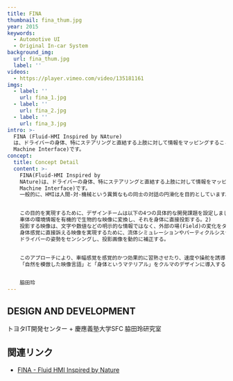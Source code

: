 ```yaml
---
title: FINA
thumbnail: fina_thum.jpg
year: 2015
keywords:
  - Automotive UI
  - Original In-car System
background_img:
  url: fina_thum.jpg
  label: ''
videos:
  - https://player.vimeo.com/video/135181161
imgs:
  - label: ''
    url: fina_1.jpg
  - label: ''
    url: fina_2.jpg
  - label: ''
    url: fina_3.jpg
intro: >-
  FINA (Fluid-HMI Inspired by NAture)
  は、ドライバーの身体、特にステアリングと直結する上肢に対して情報をマッピングすることで「クルマが感じているであろう」環境情報をドライバーに直感的に伝えることを目指したHMI(Human
  Machine Interface)です。
concept:
  title: Concept Detail
  content: >-
    FINA(Fluid-HMI Inspired by
    NAture)は、ドライバーの身体、特にステアリングと直結する上肢に対して情報をマッピングすることで「クルマが感じているであろう」環境情報をドライバーに直感的に伝えることを目指したHMI(Human
    Machine Interface)です。
    一般的に、HMIは人間-対-機械という異質なもの同士の対話の円滑化を目的としています。多くの場合、機械に人間の自然言語（文字や音声）を話すように要求するアプローチが採用されており、ある種、主従関係とも言えるデザインが進められています。一方、本プロジェクトで目指したものは、映像という感覚的な言語を介した、車体と人間、双方の身体の有機的なシンクロニシティです。それはボディ・イメージ（自己の身体の空間的な像）の一部としてクルマを認識することであり、車体のスケールやディメンジョンをより深いレベルで身体化することでもあります。 


    この目的を実現するために、デザインチームは以下の4つの具体的な開発課題を設定しました。 1)
    車体の環境情報を有機的で生物的な映像に変換し、それを身体に直接投影する。2)
    投影する映像は、文字や数値などの明示的な情報ではなく、外部の場(Field)の変化をダイナミックに反映した映像とする。3)
    身体感覚に直接訴える映像を実現するために、流体シミュレーションやパーティクルシステムなどの物理学に基づくリアルタイム映像を用いる。4)
    ドライバーの姿勢をセンシングし、投影画像を動的に補正する。


    このアプローチにより、車幅感覚を感覚的かつ効果的に習熟させたり、速度や操舵を誘導するといった実用的なシナリオを多く展開できることが明らかになりました。
    「自然を模倣した映像言語」と「身体というマテリアル」をクルマのデザインに導入することで、運転をより滑らかで優美な移動へと昇華できると我々は信じています。FINAはこの目的達成に向けての第一歩となるプロトタイプであり、システムの評価とリ・デザインを繰り返しながら、実用性の高いHMIへとバージョンアップさせたいと考えています。


    脇田玲
---
```




## DESIGN AND DEVELOPMENT

トヨタIT開発センター + 慶應義塾大学SFC 脇田玲研究室

## 関連リンク

- [FINA - Fluid HMI Inspired by Nature](https://vimeo.com/135181161)
